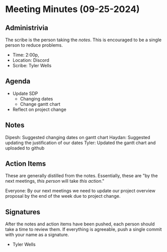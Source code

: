 # Meeting Minutes (09-25-2024)

## Administrivia
The scribe is the person taking the _notes_. This is encouraged to be a single person to reduce problems.
* Time: 2:00p, 
* Location: Discord
* Scribe: Tyler Wells

## Agenda
* Update SDP
  * Changing dates
  * Change gantt chart
* Reflect on project change

## Notes
Dipesh: Suggested changing dates on gantt chart
Haydan: Suggested updating the justification of our dates 
Tyler: Updated the gantt chart and uploaded to github

## Action Items
These are generally distilled from the notes. Essentially, these are "by the next meetings, _this person_ will take _this action_."

Everyone: By our next meetings we need to update our project overview proposal by the end of the week due to project change. 


## Signatures
After the notes and action items have been pushed, each person should take a time to review them. If everything is agreeable, push a single commit with your name as a signature. 
* Tyler Wells
